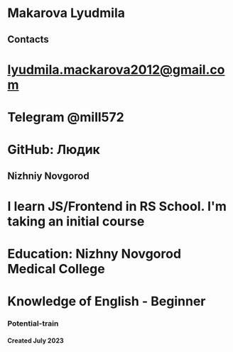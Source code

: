 # Makarova Lyudmila

## Contacts

# lyudmila.mackarova2012@gmail.com

# Telegram @mill572

# GitHub: Людик

## Nizhniy Novgorod

# I learn JS/Frontend in RS School.  I'm taking an initial course

# Education: Nizhny Novgorod Medical College

# Knowledge of English - Beginner

### Potential-train

#### Created July 2023
